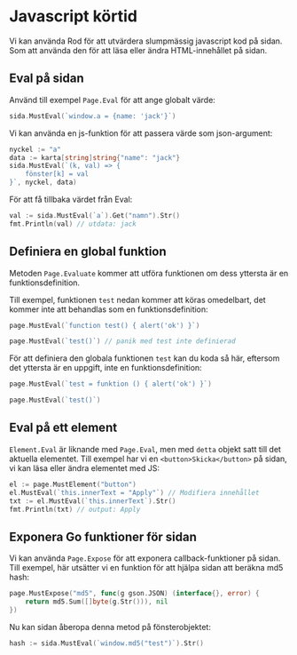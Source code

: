 # Javascript körtid

Vi kan använda Rod för att utvärdera slumpmässig javascript kod på sidan. Som att använda den för att läsa eller ändra HTML-innehållet på sidan.

## Eval på sidan

Använd till exempel `Page.Eval` för att ange globalt värde:

```go
sida.MustEval(`window.a = {name: 'jack'}`)
```

Vi kan använda en js-funktion för att passera värde som json-argument:

```go
nyckel := "a"
data := karta[string]string{"name": "jack"}
sida.MustEval(`(k, val) => {
    fönster[k] = val
}`, nyckel, data)
```

För att få tillbaka värdet från Eval:

```go
val := sida.MustEval(`a`).Get("namn").Str()
fmt.Println(val) // utdata: jack
```

## Definiera en global funktion

Metoden `Page.Evaluate` kommer att utföra funktionen om dess yttersta är en funktionsdefinition.

Till exempel, funktionen `test` nedan kommer att köras omedelbart, det kommer inte att behandlas som en funktionsdefinition:

```go
page.MustEval(`function test() { alert('ok') }`)

page.MustEval(`test()`) // panik med test inte definierad
```

För att definiera den globala funktionen `test` kan du koda så här, eftersom det yttersta är en uppgift, inte en funktionsdefinition:

```go
page.MustEval(`test = funktion () { alert('ok') }`)

page.MustEval(`test()`)
```

## Eval på ett element

`Element.Eval` är liknande med `Page.Eval`, men med `detta` objekt satt till det aktuella elementet. Till exempel har vi en `<button>Skicka</button>` på sidan, vi kan läsa eller ändra elementet med JS:

```go
el := page.MustElement("button")
el.MustEval(`this.innerText = "Apply"`) // Modifiera innehållet
txt := el.MustEval(`this.innerText`).Str()
fmt.Println(txt) // output: Apply
```

## Exponera Go funktioner för sidan

Vi kan använda `Page.Expose` för att exponera callback-funktioner på sidan. Till exempel, här utsätter vi en funktion för att hjälpa sidan att beräkna md5 hash:

```go
page.MustExpose("md5", func(g gson.JSON) (interface{}, error) {
    return md5.Sum([]byte(g.Str())), nil
})
```

Nu kan sidan åberopa denna metod på fönsterobjektet:

```go
hash := sida.MustEval(`window.md5("test")`).Str()
```
